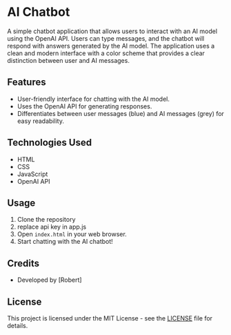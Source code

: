 # AI Chatbot

A simple chatbot application that allows users to interact with an AI model using the OpenAI API. Users can type messages, and the chatbot will respond with answers generated by the AI model. The application uses a clean and modern interface with a color scheme that provides a clear distinction between user and AI messages.

## Features

- User-friendly interface for chatting with the AI model.
- Uses the OpenAI API for generating responses.
- Differentiates between user messages (blue) and AI messages (grey) for easy readability.

## Technologies Used

- HTML
- CSS
- JavaScript
- OpenAI API

## Usage

1. Clone the repository
2. replace api key in app.js
3. Open `index.html` in your web browser.
4. Start chatting with the AI chatbot!

## Credits

- Developed by [Robert]

## License

This project is licensed under the MIT License - see the [LICENSE](LICENSE) file for details.
